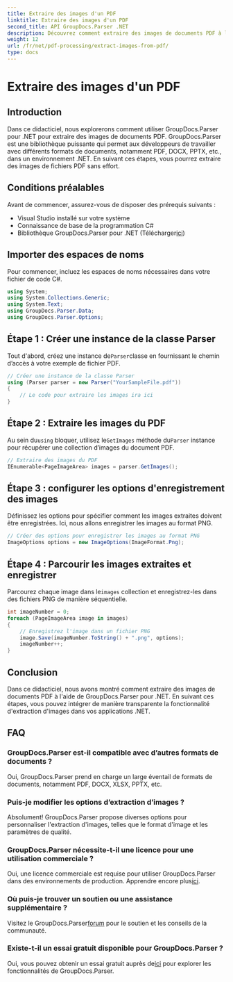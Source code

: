 ```yaml
---
title: Extraire des images d'un PDF
linktitle: Extraire des images d'un PDF
second_title: API GroupDocs.Parser .NET
description: Découvrez comment extraire des images de documents PDF à l'aide de GroupDocs.Parser pour .NET. Guide étape par étape avec des exemples de code.
weight: 12
url: /fr/net/pdf-processing/extract-images-from-pdf/
type: docs
---
```

# Extraire des images d'un PDF

## Introduction
Dans ce didacticiel, nous explorerons comment utiliser GroupDocs.Parser pour .NET pour extraire des images de documents PDF. GroupDocs.Parser est une bibliothèque puissante qui permet aux développeurs de travailler avec différents formats de documents, notamment PDF, DOCX, PPTX, etc., dans un environnement .NET. En suivant ces étapes, vous pourrez extraire des images de fichiers PDF sans effort.
## Conditions préalables
Avant de commencer, assurez-vous de disposer des prérequis suivants :
- Visual Studio installé sur votre système
- Connaissance de base de la programmation C#
-  Bibliothèque GroupDocs.Parser pour .NET (Télécharger[ici](https://releases.groupdocs.com/parser/net/))

## Importer des espaces de noms
Pour commencer, incluez les espaces de noms nécessaires dans votre fichier de code C#.
```csharp
using System;
using System.Collections.Generic;
using System.Text;
using GroupDocs.Parser.Data;
using GroupDocs.Parser.Options;
```
## Étape 1 : Créer une instance de la classe Parser
 Tout d'abord, créez une instance de`Parser`classe en fournissant le chemin d’accès à votre exemple de fichier PDF.
```csharp
// Créer une instance de la classe Parser
using (Parser parser = new Parser("YourSampleFile.pdf"))
{
    // Le code pour extraire les images ira ici
}
```
## Étape 2 : Extraire les images du PDF
 Au sein du`using` bloquer, utilisez le`GetImages` méthode du`Parser` instance pour récupérer une collection d’images du document PDF.
```csharp
// Extraire des images du PDF
IEnumerable<PageImageArea> images = parser.GetImages();
```
## Étape 3 : configurer les options d'enregistrement des images
Définissez les options pour spécifier comment les images extraites doivent être enregistrées. Ici, nous allons enregistrer les images au format PNG.
```csharp
// Créer des options pour enregistrer les images au format PNG
ImageOptions options = new ImageOptions(ImageFormat.Png);
```
## Étape 4 : Parcourir les images extraites et enregistrer
 Parcourez chaque image dans le`images` collection et enregistrez-les dans des fichiers PNG de manière séquentielle.
```csharp
int imageNumber = 0;
foreach (PageImageArea image in images)
{
    // Enregistrez l'image dans un fichier PNG
    image.Save(imageNumber.ToString() + ".png", options);
    imageNumber++;
}
```

## Conclusion
Dans ce didacticiel, nous avons montré comment extraire des images de documents PDF à l'aide de GroupDocs.Parser pour .NET. En suivant ces étapes, vous pouvez intégrer de manière transparente la fonctionnalité d'extraction d'images dans vos applications .NET.

## FAQ
### GroupDocs.Parser est-il compatible avec d’autres formats de documents ?
Oui, GroupDocs.Parser prend en charge un large éventail de formats de documents, notamment PDF, DOCX, XLSX, PPTX, etc.
### Puis-je modifier les options d’extraction d’images ?
Absolument! GroupDocs.Parser propose diverses options pour personnaliser l'extraction d'images, telles que le format d'image et les paramètres de qualité.
### GroupDocs.Parser nécessite-t-il une licence pour une utilisation commerciale ?
 Oui, une licence commerciale est requise pour utiliser GroupDocs.Parser dans des environnements de production. Apprendre encore plus[ici](https://purchase.groupdocs.com/buy).
### Où puis-je trouver un soutien ou une assistance supplémentaire ?
 Visitez le GroupDocs.Parser[forum](https://forum.groupdocs.com/c/parser/17) pour le soutien et les conseils de la communauté.
### Existe-t-il un essai gratuit disponible pour GroupDocs.Parser ?
 Oui, vous pouvez obtenir un essai gratuit auprès de[ici](https://releases.groupdocs.com/) pour explorer les fonctionnalités de GroupDocs.Parser.